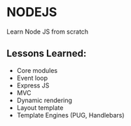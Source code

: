 # NODEJS
Learn Node JS from scratch

## Lessons Learned:

- Core modules
- Event loop
- Express JS
- MVC
- Dynamic rendering
- Layout template
- Template Engines (PUG, Handlebars)
